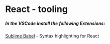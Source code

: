 # React -  tooling



##### In the VSCode install the following Extensions:



[Sublime Babel](<https://marketplace.visualstudio.com/items?itemName=joshpeng.sublime-babel-vscode>) - Syntax highlighting for React

